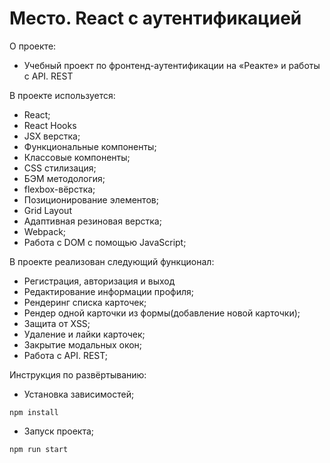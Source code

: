 # Место. React с аутентификацией
О проекте:
* Учебный проект по фронтенд-аутентификации на «Реакте» и работы с API. REST

В проекте используется:
* React;
* React Hooks
* JSX верстка;
* Функциональные компоненты;
* Классовые компоненты;
* CSS стилизация;
* БЭМ методология;
* flexbox-вёрстка;
* Позиционирование элементов;
* Grid Layout
* Адаптивная резиновая верстка;
* Webpack;
* Работа с DOM с помощью JavaScript;

В проекте реализован следующий функционал:
* Регистрация, авторизация и выход
* Редактирование информации профиля;
* Рендеринг списка карточек;
* Рендер одной карточки из формы(добавление новой карточки);
* Защита от XSS;
* Удаление и лайки карточек;
* Закрытие модальных окон;
* Работа с API. REST;


Инструкция по развёртыванию:
* Установка зависимостей;
```
npm install
```
* Запуск проекта;
```
npm run start
```